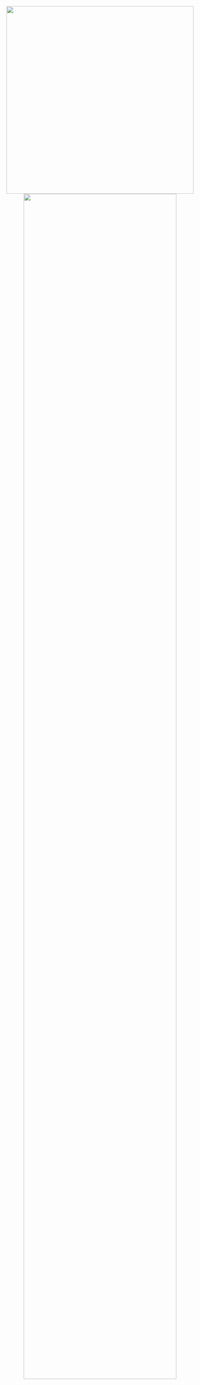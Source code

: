 <div align="center">

  <img src="https://64.media.tumblr.com/ee9c11c85e66d91bba63c8e7d872bc55/tumblr_n2rsb1WnnB1r93041o1_500.gifv" width="500px" />


  <img src="https://readme-typing-svg.demolab.com?font=Inconsolata&weight=500&size=50&duration=4000&pause=300&color=A7A459&center=true&vCenter=true&multiline=true&repeat=false&random=false&width=1350&height=140&lines=Hello+There!;I'm+Riley%2C+A+Tech+Girl+and+Cybersecurity+Enthusiast" width="90%" />

  <br><br>

  <pre>
💼 BSc Cybersecurity @ Wentworth Institute of Technology (WIT)
🎓 Minors in Cyber Management & Computer Science

🚀 Break Through Tech Fellow @ MIT
💻 System Administration Intern @ Silvertech, Inc.
  </pre>

  <pre>
Skills & Tools
────────────────────────────
</pre>
<p>
  <img src="https://skillicons.dev/icons?i=python" height="40" alt="Python" />
  <img src="https://skillicons.dev/icons?i=bash" height="40" alt="Bash" />
  <img src="https://skillicons.dev/icons?i=linux" height="40" alt="Linux" />
  <img src="https://skillicons.dev/icons?i=git" height="40" alt="Git" />
  <img src="https://skillicons.dev/icons?i=aws" height="40" alt="AWS" />
  <img src="https://skillicons.dev/icons?i=docker" height="40" alt="Docker" />
  <img src="https://skillicons.dev/icons?i=kubernetes" height="40" alt="Kubernetes" />
  <img src="https://skillicons.dev/icons?i=powershell" height="40" alt="PowerShell" />
  <img src="https://skillicons.dev/icons?i=mysql" height="40" alt="MySQL" />
  <img src="https://skillicons.dev/icons?i=terraform" height="40" alt="Terraform" />
  <img src="https://skillicons.dev/icons?i=azure" height="40" alt="Azure" />
  <img src="https://skillicons.dev/icons?i=windows" height="40" alt="Windows" />
  <img src="https://skillicons.dev/icons?i=vscode" height="40" alt="Visual Studio Code" />
</p>

  <br>

  <pre>
🌱 Lifelong Learner & Tinkerer
📚 Always Exploring New Tech & Tools
🔐 Cybersecurity & System Admin Enthusiast
🖥️ Building Secure & Reliable Systems
  </pre>

  <br>

  <img src="https://raw.githubusercontent.com/innng/innng/master/assets/kyubey.gif" height="40" />

  <br><br>

  [![](https://img.shields.io/badge/linkedin-0A66C2?style=for-the-badge&logo=linkedin&logoColor=white)](https://www.linkedin.com/in/riley-barka)
  [![](https://img.shields.io/badge/email-1DA1F2?style=for-the-badge&logo=gmail&logoColor=white)](mailto:barkar@wit.edu)
  

</div>
